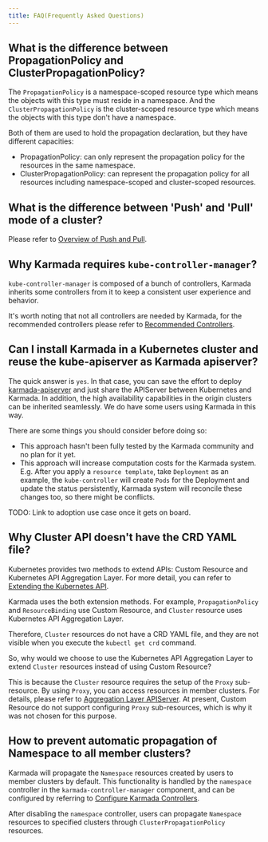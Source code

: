 ```yaml
---
title: FAQ(Frequently Asked Questions)
---
```


## What is the difference between PropagationPolicy and ClusterPropagationPolicy?

The `PropagationPolicy` is a namespace-scoped resource type which means the objects with this type must reside in a namespace.
And the `ClusterPropagationPolicy` is the cluster-scoped resource type which means the objects with this type don't have a namespace.

Both of them are used to hold the propagation declaration, but they have different capacities:
- PropagationPolicy: can only represent the propagation policy for the resources in the same namespace.
- ClusterPropagationPolicy: can represent the propagation policy for all resources including namespace-scoped and cluster-scoped resources.

## What is the difference between 'Push' and 'Pull' mode of a cluster?

Please refer to [Overview of Push and Pull](../userguide/clustermanager/cluster-registration.md#overview-of-cluster-mode).

## Why Karmada requires `kube-controller-manager`?

`kube-controller-manager` is composed of a bunch of controllers, Karmada inherits some controllers from it
to keep a consistent user experience and behavior.

It's worth noting that not all controllers are needed by Karmada, for the recommended controllers please
refer to [Recommended Controllers](../administrator/configuration/configure-controllers.md#recommended-controllers).


## Can I install Karmada in a Kubernetes cluster and reuse the kube-apiserver as Karmada apiserver?

The quick answer is `yes`. In that case, you can save the effort to deploy
[karmada-apiserver](https://github.com/karmada-io/karmada/blob/master/artifacts/deploy/karmada-apiserver.yaml) and just
share the APIServer between Kubernetes and Karmada. In addition, the high availability capabilities in the origin clusters
can be inherited seamlessly. We do have some users using Karmada in this way.

There are some things you should consider before doing so:

- This approach hasn't been fully tested by the Karmada community and no plan for it yet.
- This approach will increase computation costs for the Karmada system. E.g.
  After you apply a `resource template`, take `Deployment` as an example, the `kube-controller` will create `Pods` for the
  Deployment and update the status persistently, Karmada system will reconcile these changes too, so there might be
  conflicts.

TODO: Link to adoption use case once it gets on board.

## Why Cluster API doesn't have the CRD YAML file?

Kubernetes provides two methods to extend APIs: Custom Resource and Kubernetes API Aggregation Layer. For more detail, you can refer to [Extending the Kubernetes API](https://kubernetes.io/docs/concepts/extend-kubernetes/).

Karmada uses the both extension methods. For example, `PropagationPolicy` and `ResourceBinding` use Custom Resource, and `Cluster` resource uses Kubernetes API Aggregation Layer.

Therefore, `Cluster` resources do not have a CRD YAML file, and they are not visible when you execute the `kubectl get crd` command.

So, why would we choose to use the Kubernetes API Aggregation Layer to extend `Cluster` resources instead of using Custom Resource?

This is because the `Cluster` resource requires the setup of the `Proxy` sub-resource. By using `Proxy`, you can access resources in member clusters. For details, please refer to [Aggregation Layer APIServer](https://karmada.io/docs/next/userguide/globalview/aggregated-api-endpoint/). At present, Custom Resource do not support configuring `Proxy` sub-resources, which is why it was not chosen for this purpose.

## How to prevent automatic propagation of Namespace to all member clusters?

Karmada will propagate the `Namespace` resources created by users to member clusters by default. This functionality is handled by the `namespace` controller in the `karmada-controller-manager` component, and can be configured by referring to [Configure Karmada Controllers](../administrator/configuration/configure-controllers.md#configure-karmada-controllers).

After disabling the `namespace` controller, users can propagate `Namespace` resources to specified clusters through `ClusterPropagationPolicy` resources.
